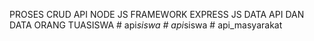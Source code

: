 PROSES CRUD API NODE JS FRAMEWORK EXPRESS JS DATA API DAN DATA ORANG TUASISWA
#   a p i _ s i s w a  
 #   a p i _ s i s w a  
 #   a p i _ m a s y a r a k a t  
 